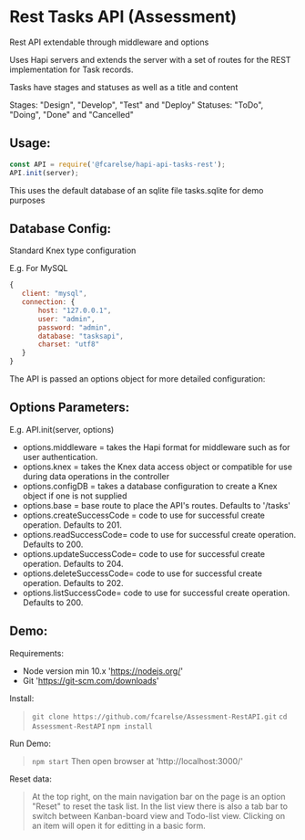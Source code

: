 # Rest Tasks API (Assessment)

Rest API extendable through middleware and options

Uses Hapi servers and extends the server with a set of routes for the REST implementation for Task records.

Tasks have stages and statuses as well as a title and content

Stages: "Design", "Develop", "Test" and "Deploy"
Statuses: "ToDo", "Doing", "Done" and "Cancelled"

## **Usage:**
 ```javascript
const API = require('@fcarelse/hapi-api-tasks-rest');
API.init(server);
```

This uses the default database of an sqlite file tasks.sqlite for demo purposes

## **Database Config:**

 Standard Knex type configuration

 E.g. For MySQL
 ```javascript
{
	client: "mysql",
	connection: {
		host: "127.0.0.1",
		user: "admin",
		password: "admin",
		database: "tasksapi",
		charset: "utf8"
	}
}
```

The API is passed an options object for more detailed configuration:

## **Options Parameters:**
E.g. API.init(server, options)
 - options.middleware = takes the Hapi format for middleware such as for user authentication.
 - options.knex = takes the Knex data access object or compatible for use during data operations in the controller
 - options.configDB = takes a database configuration to create a Knex object if one is not supplied
 - options.base = base route to place the API's routes. Defaults to '/tasks'
 - options.createSuccessCode = code to use for successful create operation. Defaults to 201.
 - options.readSuccessCode= code to use for successful create operation. Defaults to 200.
 - options.updateSuccessCode= code to use for successful create operation. Defaults to 204.
 - options.deleteSuccessCode= code to use for successful create operation. Defaults to 202.
 - options.listSuccessCode= code to use for successful create operation. Defaults to 200.

## **Demo:**

Requirements:
 - Node version min 10.x 'https://nodejs.org/'
 - Git 'https://git-scm.com/downloads'

Install:
> `git clone https://github.com/fcarelse/Assessment-RestAPI.git`
> `cd Assessment-RestAPI`
> `npm install`

Run Demo:
> `npm start`
Then open browser at 'http://localhost:3000/'

Reset data:
> At the top right, on the main navigation bar on the page is an option "Reset" to reset the task list.
> In the list view there is also a tab bar to switch between Kanban-board view and Todo-list view.
> Clicking on an item will open it for editting in a basic form.
